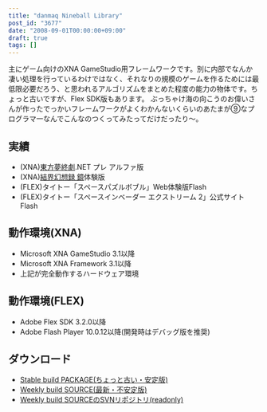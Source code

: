 ```yaml
---
title: "danmaq Nineball Library"
post_id: "3677"
date: "2008-09-01T00:00:00+09:00"
draft: true
tags: []
---
```



主にゲーム向けのXNA GameStudio用フレームワークです。別に内部でなんか凄い処理を行っているわけではなく、それなりの規模のゲームを作るためには最低限必要だろう、と思われるアルゴリズムをまとめた程度の能力の物体です。ちょっと古いですが、Flex SDK版もあります。
ぶっちゃけ海の向こうのお偉いさんが作ったでっかいフレームワークがよくわかんないくらいのあたまが⑨なプログラマ一なんでこんなのつくってみたってだけだったり～。

## 実績



  * (XNA)[東方夢終劇](/products/apps/dnh/thc/).NET プレ アルファ版
  * (XNA)[結界幻想録 鏡](http://kagaminer.in/)体験版
  * (FLEX)タイトー「スペースパズルボブル」Web体験版Flash
  * (FLEX)タイトー「スペースインベーダー エクストリーム 2」公式サイトFlash
## 動作環境(XNA)



  * Microsoft XNA GameStudio 3.1以降
  * Microsoft XNA Framework 3.1以降
  * 上記が完全動作するハードウェア環境
## 動作環境(FLEX)



  * Adobe Flex SDK 3.2.0以降
  * Adobe Flash Player 10.0.12以降(開発時はデバッグ版を推奨)
## ダウンロード



  * [Stable build PACKAGE(ちょっと古い・安定版)](http://sourceforge.jp/projects/nineball/releases/)
  * [Weekly build SOURCE(最新・不安定版)](http://svn.sourceforge.jp/view/trunk/?root=nineball)
  * [Weekly build SOURCEのSVNリポジトリ(readonly)](http://svn.sourceforge.jp/svnroot/nineball/)
